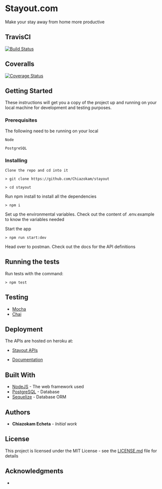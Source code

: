 
# Stayout.com
Make your stay away from home more productive

## TravisCI
[![Build Status](https://travis-ci.com/Chiazokam/stayout.svg?branch=staging)](https://travis-ci.com/Chiazokam/stayout)

## Coveralls
[![Coverage Status](https://coveralls.io/repos/github/Chiazokam/stayout/badge.svg?branch=staging)](https://coveralls.io/github/Chiazokam/stayout?branch=staging)

## Getting Started

These instructions will get you a copy of the project up and running on your local machine for development and testing purposes.

### Prerequisites

The following need to be running on your local

```
Node

PostgreSQL

```

### Installing


```
Clone the repo and cd into it

> git clone https://github.com/Chiazokam/stayout

> cd stayout
```

Run npm install to install all the dependencies

```
> npm i
```

Set up the environmental variables. Check out the content of .env.example to know the variables needed

Start the app

```
> npm run start:dev
```

Head over to postman. Check out the docs for the API definitions 


## Running the tests

Run tests with the command:

```
> npm test
```

## Testing

* [Mocha]()
* [Chai]()

## Deployment

The APIs are hosted on heroku at:

* [Stayout APIs](https://stayout-development.herokuapp.com/api/v1)

* [Documentation](https://documenter.getpostman.com/view/4451044/SVSBwCin?version=latest)

## Built With

* [NodeJS](https://nodejs.org/en/docs/) - The web framework used
* [PostgreSQL](https://www.postgresql.org/docs/) - Database
* [Sequelize](http://docs.sequelizejs.com/manual/getting-started.html) - Database ORM


## Authors

* **Chiazokam Echeta** - *Initial work*

## License

This project is licensed under the MIT License - see the [LICENSE.md](LICENSE.md) file for details

## Acknowledgments

* 
